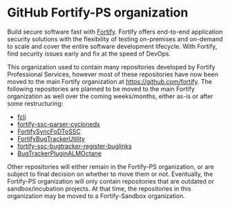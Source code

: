 # GitHub Fortify-PS organization

Build secure software fast with [Fortify](https://www.microfocus.com/en-us/solutions/application-security). Fortify offers end-to-end application security solutions with the flexibility of testing on-premises and on-demand to scale and cover the entire software development lifecycle.  With Fortify, find security issues early and fix at the speed of DevOps. 

This organization used to contain many repositories developed by Fortify Professional Services, however most of these repositories have now been moved to the main Fortify organization at https://github.com/fortify. The following repositories are planned to be moved to the main Fortify organization as well over the coming weeks/months, either as-is or after some restructuring:

* [fcli](https://github.com/fortify-ps/fcli)
* [fortify-ssc-parser-cyclonedx](https://github.com/fortify-ps/fortify-ssc-parser-cyclonedx)
* [FortifySyncFoDToSSC](https://github.com/fortify-ps/FortifySyncFoDToSSC)
* [FortifyBugTrackerUtility](https://github.com/fortify-ps/FortifyBugTrackerUtility)
* [fortify-ssc-bugtracker-register-buglinks](https://github.com/fortify-ps/fortify-ssc-bugtracker-register-buglinks)
* [BugTrackerPluginALMOctane](https://github.com/fortify-ps/BugTrackerPluginALMOctane)

Other repositories will either remain in the Fortify-PS organization, or are subject to final decision on whether to move them or not. Eventually, the Fortify-PS organization will only contain repositories that are outdated or sandbox/incubation projects. At that time, the repositories in this organization may be moved to a Fortify-Sandbox organization.

